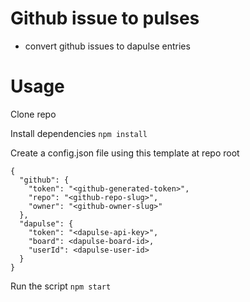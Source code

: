 # Github issue to pulses

 - convert github issues to dapulse entries


# Usage
Clone repo

Install dependencies
`npm install`

Create a config.json file using this template at repo root

```
{
  "github": {
    "token": "<github-generated-token>",
    "repo": "<github-repo-slug>",
    "owner": "<github-owner-slug>"
  },
  "dapulse": {
    "token": "<dapulse-api-key>",
    "board": <dapulse-board-id>,
    "userId": <dapulse-user-id>
  }
}
```

Run the script
`npm start`